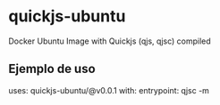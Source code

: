# quickjs-ubuntu
Docker Ubuntu Image with Quickjs (qjs, qjsc) compiled

## Ejemplo de uso

uses: quickjs-ubuntu/@v0.0.1
with:
  entrypoint: qjsc -m 
